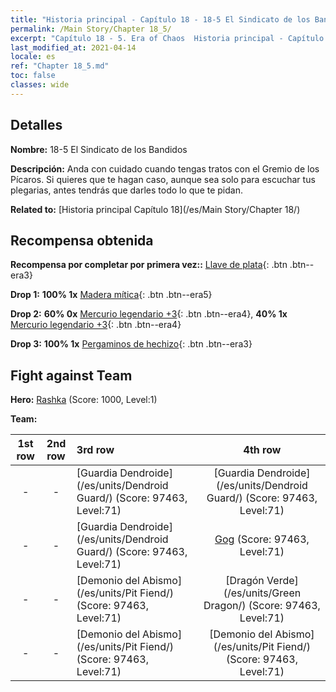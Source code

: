 ```yaml
---
title: "Historia principal - Capítulo 18 - 18-5 El Sindicato de los Bandidos"
permalink: /Main Story/Chapter 18_5/
excerpt: "Capítulo 18 - 5. Era of Chaos  Historia principal - Capítulo 18_5. 18-5 El Sindicato de los Bandidos"
last_modified_at: 2021-04-14
locale: es
ref: "Chapter 18_5.md"
toc: false
classes: wide
---
```


## Detalles

 **Nombre:** 18-5 El Sindicato de los Bandidos

 **Descripción:** Anda con cuidado cuando tengas tratos con el Gremio de los Pícaros. Si quieres que te hagan caso, aunque sea solo para escuchar tus plegarias, antes tendrás que darles todo lo que te pidan.

 **Related to:** [Historia principal Capítulo 18](/es/Main Story/Chapter 18/)

## Recompensa obtenida

 **Recompensa por completar por primera vez::** [Llave de plata](/es/Items/con_693/){: .btn .btn--era3}

 **Drop 1:** **100% 1x** [Madera mítica](/es/Items/mat_62/){: .btn .btn--era5}

 **Drop 2:** **60% 0x** [Mercurio legendario +3](/es/Items/mat_56/){: .btn .btn--era4}, **40% 1x** [Mercurio legendario +3](/es/Items/mat_56/){: .btn .btn--era4}

 **Drop 3:** **100% 1x** [Pergaminos de hechizo](/es/Items/con_694/){: .btn .btn--era3}


## Fight against Team
 **Hero:** [Rashka](/es/heroes/Rashka/) (Score: 1000, Level:1)

 **Team:**


  | 1st row | 2nd row | 3rd row | 4th row |
  |:----:|:----:|:----|:----:|
  | - | - | [Guardia Dendroide](/es/units/Dendroid Guard/) (Score: 97463, Level:71)  | [Guardia Dendroide](/es/units/Dendroid Guard/) (Score: 97463, Level:71)  |
  | - | - | [Guardia Dendroide](/es/units/Dendroid Guard/) (Score: 97463, Level:71)  | [Gog](/es/units/Gog/) (Score: 97463, Level:71)  |
  | - | - | [Demonio del Abismo](/es/units/Pit Fiend/) (Score: 97463, Level:71)  | [Dragón Verde](/es/units/Green Dragon/) (Score: 97463, Level:71)  |
  | - | - | [Demonio del Abismo](/es/units/Pit Fiend/) (Score: 97463, Level:71)  | [Demonio del Abismo](/es/units/Pit Fiend/) (Score: 97463, Level:71)  |


